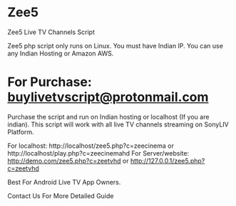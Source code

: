 # Zee5
Zee5 Live TV Channels Script 

Zee5 php script only runs on Linux. You must have Indian IP. You can use any Indian Hosting or Amazon AWS.

# For Purchase: buylivetvscript@protonmail.com
Purchase the script and run on Indian hosting or localhost (If you are indian). This script will work with all live TV channels streaming on SonyLIV Platform.

For localhost: http://localhost/zee5.php?c=zeecinema or http://localhost/play.php?c=zeecinemahd For Server/website: http://demo.com/zee5.php?c=zeetvhd or http://127.0.0.1/zee5.php?c=zeetvhd

Best For Android Live TV App Owners.

Contact Us For More Detailed Guide
